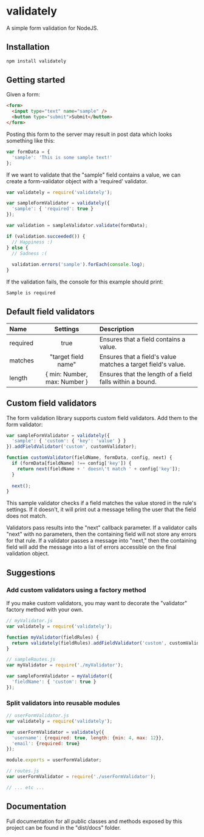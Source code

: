 # validately
A simple form validation for NodeJS. 

## Installation

```bash
npm install validately
```

## Getting started

Given a form: 

```html
<form>
  <input type="text" name="sample" />
  <button type="submit">Submit</button>
</form>
```

Posting this form to the server may result in post data which 
looks something like this: 

```js
var formData = {
  'sample': 'This is some sample text!'
};
```

If we want to validate that the "sample" field contains a value, 
we can create a form-validator object with a 'required' validator. 

```js
var validately = require('validately');

var sampleFormValidator = validately({
  'sample': { 'required': true }
});

var validation = sampleValidator.validate(formData);

if (validation.succeeded()) {
  // Happiness :)
} else {
  // Sadness :(
  
  validation.errors('sample').forEach(console.log);
}
```

If the validation fails, the console for this example should print: 

```sh
Sample is required
```

## Default field validators

| Name | Settings | Description |
|:--- |:---:|:--- |
| required | true | Ensures that a field contains a value. |
| matches | "target field name" | Ensures that a field's value matches a target field's value. |
| length | { min: Number, max: Number } | Ensures that the length of a field falls within a bound. |

## Custom field validators

The form validation library supports custom field validators. 
Add them to the form validator: 

```js
var sampleFormValidator = validately({
  'sample': { 'custom': { 'key': 'value' } }
}).addFieldValidator('custom', customValidator);

function customValidator(fieldName, formData, config, next) {
  if (formData[fieldName] !== config['key']) {
    return next(fieldName + ' doesn\'t match ' + config['key']);
  }
  
  next();
}
```

This sample validator checks if a field matches the value stored 
in the rule's settings. If it doesn't, it will print out a message 
telling the user that the field does not match. 

Validators pass results into the "next" callback parameter. 
If a validator calls "next" with no parameters, then the containing 
field will not store any errors for that rule. If a validator passes 
a message into "next," then the containing field will add the 
message into a list of errors accessible on the final validation object. 

## Suggestions

### Add custom validators using a factory method

If you make custom validators, you may want to decorate the "validator" 
factory method with your own. 

```js
// myValidator.js
var validately = require('validately');

function myValidator(fieldRules) {
  return validately(fieldRules).addFieldValidator('custom', customValidator);
}
```

```js
// sampleRoutes.js
var myValidator = require('./myValidator');

var sampleFormValidator = myValidator({
  'fieldName': { 'custom': true }
});
```

### Split validators into reusable modules

```js
// userFormValidator.js
var validately = require('validately');

var userFormValidator = validately({
  'username': {required: true, length: {min: 4, max: 12}},
  'email': {required: true}
});

module.exports = userFormValidator;
```

```js
// routes.js
var userFormValidator = require('./userFormValidator');

// ... etc ...
```

## Documentation

Full documentation for all public classes and methods exposed by this 
project can be found in the "dist/docs" folder. 